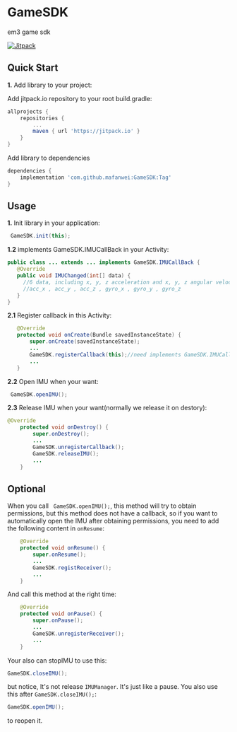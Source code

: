 # GameSDK
em3 game sdk


[![Jitpack](https://jitpack.io/v/mafanwei/GameSDK.svg)](https://jitpack.io/#mafanwei/GameSDK)

## Quick Start

**1.** Add library to your project:

Add jitpack.io repository to your root build.gradle:
```gradle
allprojects {
    repositories {
        ...
        maven { url 'https://jitpack.io' }
    }
}
```
Add library to dependencies
```gradle
dependencies {
    implementation 'com.github.mafanwei:GameSDK:Tag'
}
```
## Usage
**1.** Init library in your application:
```java
 GameSDK.init(this);
 ```
 **1.2** implements GameSDK.IMUCallBack in your Activity:
 ```java
 public class ... extends ... implements GameSDK.IMUCallBack {
    @Override
    public void IMUChanged(int[] data) {
      //6 data, including x, y, z acceleration and x, y, z angular velocity. The sequence is as follows:
      //acc_x , acc_y , acc_z , gyro_x , gyro_y , gyro_z
    }
 }
 ```
 **2.1** Register callback in this Activity:
 ```java
    @Override
    protected void onCreate(Bundle savedInstanceState) {
        super.onCreate(savedInstanceState);
        ...
        GameSDK.registerCallback(this);//need implements GameSDK.IMUCallBack
        ...
    }
```
**2.2** Open IMU when your want:
```java
 GameSDK.openIMU();
```
**2.3** Release IMU when your want(normally we release it on destory):
```java
@Override
    protected void onDestroy() {
        super.onDestroy();
        ...
        GameSDK.unregisterCallback();
        GameSDK.releaseIMU();
        ...
    }
```
## Optional
When you call ``` GameSDK.openIMU();```, this method will try to obtain permissions, but this method does not have a callback, so if you want to automatically open the IMU after obtaining permissions, you need to add the following content in ```onResume```:
```java
    @Override
    protected void onResume() {
        super.onResume();
        ...
        GameSDK.registReceiver();
        ...
    }
```
And call this method at the right time:
```java
    @Override
    protected void onPause() {
        super.onPause();
        ...
        GameSDK.unregisterReceiver();
        ...
    }
```
Your also can stopIMU to use this:
```java
GameSDK.closeIMU();
```
but notice, It's not release ```IMUManager```. It's just like a pause. You also use this after ```GameSDK.closeIMU();```:
```java
GameSDK.openIMU();
```
to reopen it.
